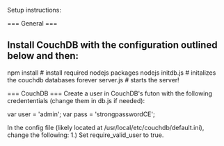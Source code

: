 Setup instructions:

=== General ===
## Install CouchDB with the configuration outlined below and then:
npm install 	   # install required nodejs packages
nodejs initdb.js   # initalizes the couchdb databases
forever server.js  # starts the server!

=== CouchDB ===
Create a user in CouchDB's futon with the following credententials (change them in db.js if needed):

var user = 'admin';
var pass = 'strongpasswordCE';

In the config file (likely located at /usr/local/etc/couchdb/default.ini), change the following:
1.) Set require_valid_user to true.
